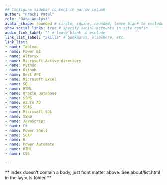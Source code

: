 ```yaml
---
## Configure sidebar content in narrow column
author: "Prachi Patel"
role: "Data Analyst"
avatar_shape: rounded # circle, square, rounded, leave blank to exclude
show_social_links: true # specify social accounts in site config
audio_link_label: "" # leave blank to exclude
link_list_label: "Skills" # bookmarks, elsewhere, etc.
link_list:
- name: Tableau
- name: Power BI
- name: Alteryx
- name: Microsoft Active directory
- name: Python
- name: Github
- name: Rest API
- name: Microsoft Excel
- name: SQL
- name: HTML
- name: Oracle Database
- name: SSMS
- name: Azure AD
- name: SSAS
- name: Microsoft SQL
- name: SSRS
- name: JavaScript
- name: C#
- name: Power Shell
- name: SOAP
- name: R
- name: Power Automate
- name: HTML
- name: CSS

---
```


** index doesn't contain a body, just front matter above.
See about/list.html in the layouts folder **